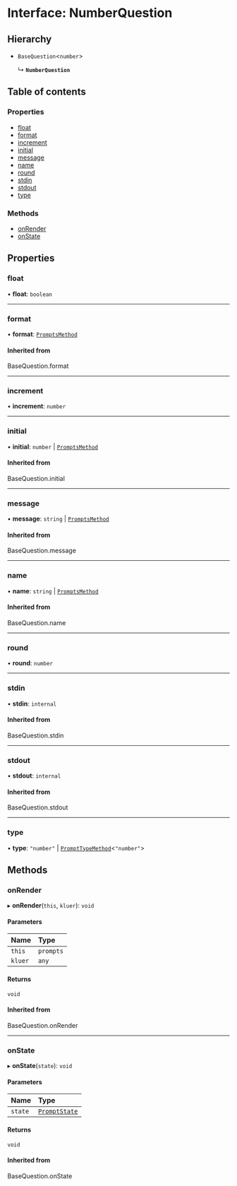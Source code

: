 # Interface: NumberQuestion

## Hierarchy

- `BaseQuestion`<`number`\>

  ↳ **`NumberQuestion`**

## Table of contents

### Properties

- [float](NumberQuestion.md#float)
- [format](NumberQuestion.md#format)
- [increment](NumberQuestion.md#increment)
- [initial](NumberQuestion.md#initial)
- [message](NumberQuestion.md#message)
- [name](NumberQuestion.md#name)
- [round](NumberQuestion.md#round)
- [stdin](NumberQuestion.md#stdin)
- [stdout](NumberQuestion.md#stdout)
- [type](NumberQuestion.md#type)

### Methods

- [onRender](NumberQuestion.md#onrender)
- [onState](NumberQuestion.md#onstate)

## Properties

### float

• **float**: `boolean`

___

### format

• **format**: [`PromptsMethod`](../README.md#promptsmethod)

#### Inherited from

BaseQuestion.format

___

### increment

• **increment**: `number`

___

### initial

• **initial**: `number` \| [`PromptsMethod`](../README.md#promptsmethod)

#### Inherited from

BaseQuestion.initial

___

### message

• **message**: `string` \| [`PromptsMethod`](../README.md#promptsmethod)

#### Inherited from

BaseQuestion.message

___

### name

• **name**: `string` \| [`PromptsMethod`](../README.md#promptsmethod)

#### Inherited from

BaseQuestion.name

___

### round

• **round**: `number`

___

### stdin

• **stdin**: `internal`

#### Inherited from

BaseQuestion.stdin

___

### stdout

• **stdout**: `internal`

#### Inherited from

BaseQuestion.stdout

___

### type

• **type**: ``"number"`` \| [`PromptTypeMethod`](PromptTypeMethod.md)<``"number"``\>

## Methods

### onRender

▸ **onRender**(`this`, `kluer`): `void`

#### Parameters

| Name | Type |
| :------ | :------ |
| `this` | `prompts` |
| `kluer` | `any` |

#### Returns

`void`

#### Inherited from

BaseQuestion.onRender

___

### onState

▸ **onState**(`state`): `void`

#### Parameters

| Name | Type |
| :------ | :------ |
| `state` | [`PromptState`](PromptState.md) |

#### Returns

`void`

#### Inherited from

BaseQuestion.onState
